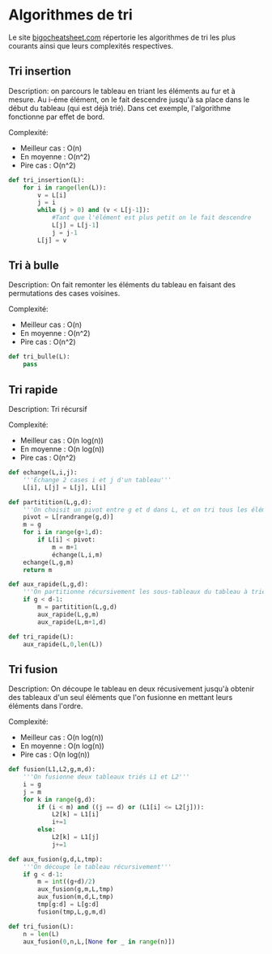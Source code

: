 # Algorithmes de tri

Le site [bigocheatsheet.com](https://www.bigocheatsheet.com/) répertorie les algorithmes de tri les plus courants ainsi que leurs complexités respectives.

## Tri insertion

Description: on parcours le tableau en triant les éléments au fur et à mesure. Au i-éme élément, on le fait descendre jusqu'à sa place dans le début du tableau (qui est déjà trié).
Dans cet exemple, l'algorithme fonctionne par effet de bord.

Complexité:

- Meilleur cas : O(n)
- En moyenne : O(n^2)
- Pire cas : O(n^2)

```python
def tri_insertion(L):
    for i in range(len(L)):
        v = L[i]
        j = i
        while (j > 0) and (v < L[j-1]):
            #Tant que l'élément est plus petit on le fait descendre
            L[j] = L[j-1]
            j = j-1
        L[j] = v
```

## Tri à bulle

Description: On fait remonter les éléments du tableau en faisant des permutations des cases voisines.

Complexité:

- Meilleur cas : O(n)
- En moyenne : O(n^2)
- Pire cas : O(n^2)

```python
def tri_bulle(L):
    pass
```

## Tri rapide

Description: Tri récursif

Complexité:

- Meilleur cas : O(n log(n))
- En moyenne : O(n log(n))
- Pire cas : O(n^2)

```python
def echange(L,i,j):
    '''Échange 2 cases i et j d'un tableau'''
    L[i], L[j] = L[j], L[i]

def partitition(L,g,d):
    '''On choisit un pivot entre g et d dans L, et on tri tous les éléments de l'intervalle à droite ou à gauche du pivot selon qu'ils soient plus grands ou plus petit.'''
    pivot = L[randrange(g,d)]
    m = g
    for i in range(g+1,d):
        if L[i] < pivot:
            m = m+1
            échange(L,i,m)
    echange(L,g,m)
    return m

def aux_rapide(L,g,d):
    '''On partitionne récursivement les sous-tableaux du tableau à trier'''
    if g < d-1:
        m = partitition(L,g,d)
        aux_rapide(L,g,m)
        aux_rapide(L,m+1,d)

def tri_rapide(L):
    aux_rapide(L,0,len(L))
```

## Tri fusion

Description: On découpe le tableau en deux récusivement jusqu'à obtenir des tableaux d'un seul éléments que l'on fusionne en mettant leurs éléments dans l'ordre.

Complexité:

- Meilleur cas : O(n log(n))
- En moyenne : O(n log(n))
- Pire cas : O(n log(n))

```python
def fusion(L1,L2,g,m,d):
    '''On fusionne deux tableaux triés L1 et L2'''
    i = g
    j = m
    for k in range(g,d):
        if (i < m) and ((j == d) or (L1[i] <= L2[j])):
            L2[k] = L1[i]
            i+=1
        else:
            L2[k] = L1[j]
            j+=1

def aux_fusion(g,d,L,tmp):
    '''On découpe le tableau récursivement'''
    if g < d-1:
        m = int((g+d)/2)
        aux_fusion(g,m,L,tmp)
        aux_fusion(m,d,L,tmp)
        tmp[g:d] = L[g:d]
        fusion(tmp,L,g,m,d)

def tri_fusion(L):
    n = len(L)
    aux_fusion(0,n,L,[None for _ in range(n)])
```
